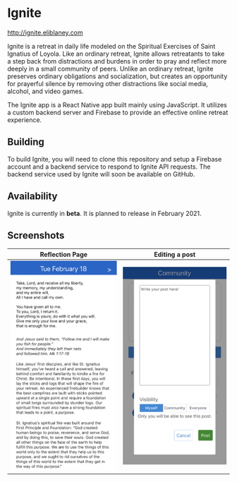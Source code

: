 # Ignite

http://ignite.eliblaney.com

Ignite is a retreat in daily life modeled on the Spiritual Exercises of Saint Ignatius of Loyola. Like an ordinary retreat, Ignite allows retreatants to take a step back from distractions and burdens in order to pray and reflect more deeply in a small community of peers. Unlike an ordinary retreat, Ignite preserves ordinary obligations and socialization, but creates an opportunity for prayerful silence by removing other distractions like social media, alcohol, and video games.

The Ignite app is a React Native app built mainly using JavaScript. It utilizes a custom backend server and Firebase to provide an effective online retreat experience.

## Building

To build Ignite, you will need to clone this repository and setup a Firebase account and a backend service to respond to Ignite API requests. The backend service used by Ignite will soon be available on GitHub.

## Availability

Ignite is currently in **beta**. It is planned to release in February 2021.

## Screenshots

Reflection Page            |  Editing a post
:-------------------------:|:-------------------------:
![](screenshot.png)  |  ![](screenshot2.png)
